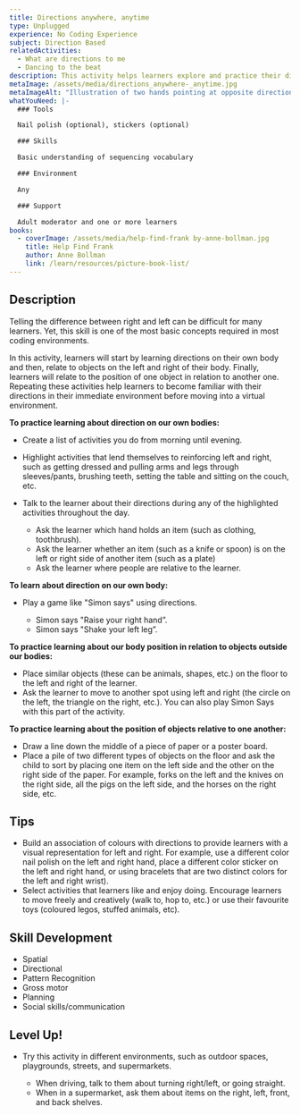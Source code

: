 ```yaml
---
title: Directions anywhere, anytime
type: Unplugged
experience: No Coding Experience
subject: Direction Based
relatedActivities:
  - What are directions to me
  - Dancing to the beat
description: This activity helps learners explore and practice their directions.
metaImage: /assets/media/directions_anywhere-_anytime.jpg
metaImageAlt: "Illustration of two hands pointing at opposite directions "
whatYouNeed: |-
  ### Tools

  Nail polish (optional), stickers (optional)

  ### Skills

  Basic understanding of sequencing vocabulary

  ### Environment

  Any

  ### Support

  Adult moderator and one or more learners
books:
  - coverImage: /assets/media/help-find-frank by-anne-bollman.jpg
    title: Help Find Frank
    author: Anne Bollman
    link: /learn/resources/picture-book-list/
---
```

## Description

Telling the difference between right and left can be difficult for many learners. Yet, this skill is one of the most basic concepts required in most coding environments. 

In this activity, learners will start by learning directions on their own body and then, relate to objects on the left and right of their body. Finally, learners will relate to the position of one object in relation to another one. Repeating these activities help learners to become familiar with their directions in their immediate environment before moving into a virtual environment.

**To practice learning about direction on our own bodies:**

* Create a list of activities you do from morning until evening.
* Highlight activities that lend themselves to reinforcing left and right, such as getting dressed and pulling arms and legs through sleeves/pants, brushing teeth, setting the table and sitting on the couch, etc.
* Talk to the learner about their directions during any of the highlighted activities throughout the day.

  * Ask the learner which hand holds an item (such as clothing, toothbrush).
  * Ask the learner whether an item (such as a knife or spoon) is on the left or right side of another item (such as a plate)
  * Ask the learner where people are relative to the learner.

**To learn about direction on our own body:**

* Play a game like "Simon says" using directions.  

  * Simon says "Raise your right hand”. 
  * Simon says "Shake your left leg”.

**To practice learning about our body position in relation to objects outside our bodies:**

* Place similar objects (these can be animals, shapes, etc.) on the floor to the left and right of the learner.
* Ask the learner to move to another spot using left and right (the circle on the left, the triangle on the right, etc.). You can also play Simon Says with this part of the activity.

**To practice learning about the position of objects relative to one another:**

* Draw a line down the middle of a piece of paper or a poster board.
* Place a pile of two different types of objects on the floor and ask the child to sort by placing one item on the left side and the other on the right side of the paper. For example, forks on the left and the knives on the right side, all the pigs on the left side, and the horses on the right side, etc.

## Tips

* Build an association of colours with directions to provide learners with a visual representation for left and right. For example, use a different color nail polish on the left and right hand, place a different color sticker on the left and right hand, or using bracelets that are two distinct colors for the left and right wrist).
* Select activities that learners like and enjoy doing. Encourage learners to move freely and creatively (walk to, hop to, etc.) or use their favourite toys (coloured legos, stuffed animals, etc).

## Skill Development

* Spatial 
* Directional 
* Pattern Recognition
* Gross motor 
* Planning
* Social skills/communication

## Level Up!

* Try this activity in different environments, such as outdoor spaces, playgrounds, streets, and supermarkets.

  * When driving, talk to them about turning right/left, or going straight. 
  * When in a supermarket, ask them about items on the right, left, front, and back shelves.